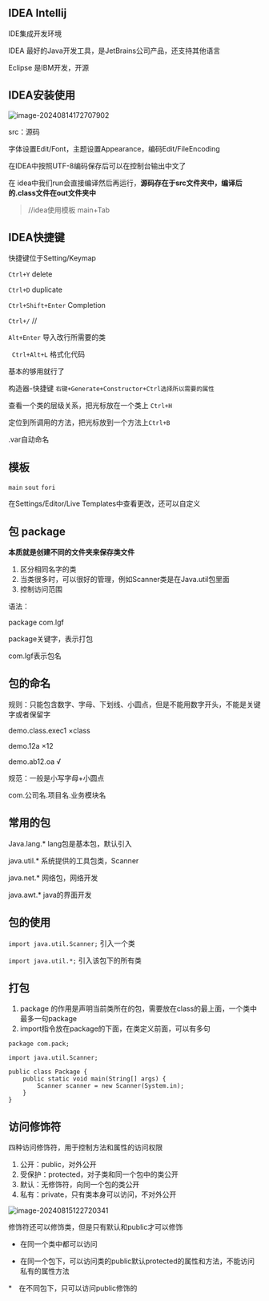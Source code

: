 ## IDEA Intellij

IDE集成开发环境

IDEA 最好的Java开发工具，是JetBrains公司产品，还支持其他语言

Eclipse 是IBM开发，开源

## IDEA安装使用

![image-20240814172707902](C:\Users\F\AppData\Roaming\Typora\typora-user-images\image-20240814172707902.png)

src：源码

字体设置Edit/Font，主题设置Appearance，编码Edit/FileEncoding

在IDEA中按照UTF-8编码保存后可以在控制台输出中文了

在 idea中我们run会直接编译然后再运行，**源码存在于src文件夹中，编译后的.class文件在out文件夹中**

> //idea使用模板 main+Tab

## IDEA快捷键

快捷键位于Setting/Keymap

`Ctrl+Y` delete

`Ctrl+D` duplicate

`Ctrl+Shift+Enter` Completion

`Ctrl+/` //

`Alt+Enter` 导入改行所需要的类

` Ctrl+Alt+L` 格式化代码

基本的够用就行了


构造器-快捷键 `右键+Generate+Constructor+Ctrl选择所以需要的属性`

查看一个类的层级关系，把光标放在一个类上 `Ctrl+H`

定位到所调用的方法，把光标放到一个方法上`Ctrl+B`

.var自动命名

## 模板

`main`  `sout`  `fori`

在Settings/Editor/Live Templates中查看更改，还可以自定义

## 包	package

**本质就是创建不同的文件夹来保存类文件**

1. 区分相同名字的类
2. 当类很多时，可以很好的管理，例如Scanner类是在Java.util包里面
3. 控制访问范围

语法：

package com.lgf

package关键字，表示打包

com.lgf表示包名

## 包的命名

规则：只能包含数字、字母、下划线、小圆点，但是不能用数字开头，不能是关键字或者保留字

demo.class.exec1	×class

demo.12a					×12

demo.ab12.oa			√

规范：一般是小写字母+小圆点

com.公司名.项目名.业务模块名

## 常用的包

Java.lang.*	lang包是基本包，默认引入

java.util.*	系统提供的工具包类，Scanner

java.net.*	网络包，网络开发

java.awt.*	java的界面开发

## 包的使用

`import java.util.Scanner;`	引入一个类

`import java.util.*;`	引入该包下的所有类

## 打包

1. package 的作用是声明当前类所在的包，需要放在class的最上面，一个类中最多一句package
2. import指令放在package的下面，在类定义前面，可以有多句

```
package com.pack;

import java.util.Scanner;

public class Package {
    public static void main(String[] args) {
        Scanner scanner = new Scanner(System.in);
    }
}
```

## 访问修饰符

四种访问修饰符，用于控制方法和属性的访问权限

1. 公开：public，对外公开
2. 受保护：protected，对子类和同一个包中的类公开
3. 默认：无修饰符，向同一个包的类公开
4. 私有：private，只有类本身可以访问，不对外公开

![image-20240815122720341](C:\Users\F\AppData\Roaming\Typora\typora-user-images\image-20240815122720341.png)

修饰符还可以修饰类，但是只有默认和public才可以修饰

* 在同一个类中都可以访问

* 在同一个包下，可以访问类的public默认protected的属性和方法，不能访问私有的属性方法

*　在不同包下，只可以访问public修饰的
